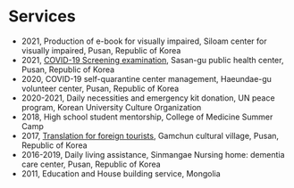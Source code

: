 # Services
- 2021, Production of e-book for visually impaired, Siloam center for visually impaired, Pusan, Republic of Korea
- 2021, [COVID-19 Screening examination](https://drive.google.com/drive/folders/1O9fdK7SeAlcBQ6O_1teIl9w_Pveu31t3?usp=share_link), Sasan-gu public health center, Pusan, Republic of Korea
- 2020, COVID-19 self-quarantine center management, Haeundae-gu volunteer center, Pusan, Republic of Korea
- 2020-2021, Daily necessities and emergency kit donation, UN peace program, Korean University Culture Organization
- 2018, High school student mentorship, College of Medicine Summer Camp
- 2017, [Translation for foreign tourists](https://instagram.com/biaa_gamcheon?igshid=YTY2NzY3YTc=), Gamchun cultural village, Pusan, Republic of Korea
- 2016-2019, Daily living assistance, Sinmangae Nursing home: dementia care center, Pusan, Republic of Korea
- 2011, Education and House building service, Mongolia
